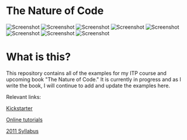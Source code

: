 # The Nature of Code

![Screenshot](http://www.shiffman.net/images/noc/1.jpg)  ![Screenshot](http://www.shiffman.net/images/noc/2.jpg)  ![Screenshot](http://www.shiffman.net/images/noc/3.jpg)  ![Screenshot](http://www.shiffman.net/images/noc/4.jpg)  ![Screenshot](http://www.shiffman.net/images/noc/5.jpg) ![Screenshot](http://www.shiffman.net/images/noc/6.jpg)  ![Screenshot](http://www.shiffman.net/images/noc/7.jpg)  ![Screenshot](http://www.shiffman.net/images/noc/8.jpg)

# What is this?

This repository contains all of the examples for my ITP course and upcoming book "The Nature of Code."  It is currently in progress and as I write the book, I will continue to add and update the examples here. 

Relevant links:

[Kickstarter](https://www.kickstarter.com/projects/shiffman/the-nature-of-code-book-project)

[Online tutorials](http://www.shiffman.net/teaching/nature/)

[2011 Syllabus](http://itp.nyu.edu/varwiki/Syllabus/Nature-of-Code-S11)
